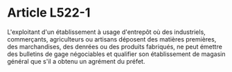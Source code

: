 # Article L522-1

L'exploitant d'un établissement à usage d'entrepôt où des industriels, commerçants, agriculteurs ou artisans déposent des matières premières, des marchandises, des denrées ou des produits fabriqués, ne peut émettre des bulletins de gage négociables et qualifier son établissement de magasin général que s'il a obtenu un agrément du préfet.
